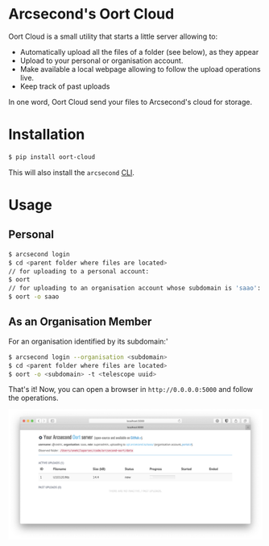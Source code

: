 # Arcsecond's Oort Cloud

Oort Cloud is a small utility that starts a little server allowing to:

* Automatically upload all the files of a folder (see below), as they appear
* Upload to your personal or organisation account.
* Make available a local webpage allowing to follow the upload operations live.
* Keep track of past uploads  

In one word, Oort Cloud send your files to Arcsecond's cloud for storage.

Installation
===

```sh
$ pip install oort-cloud
``` 

This will also install the `arcsecond` [CLI](https://github.com/arcsecond-io/cli).

Usage
===

Personal
--- 

```sh
$ arcsecond login 
$ cd <parent folder where files are located>
// for uploading to a personal account:
$ oort
// for uploading to an organisation account whose subdomain is 'saao':
$ oort -o saao
``` 

As an Organisation Member
---

For an organisation identified by its subdomain:' 

```sh
$ arcsecond login --organisation <subdomain>
$ cd <parent folder where files are located>
$ oort -o <subdomain> -t <telescope uuid>
``` 

That's it! Now, you can open a browser in `http://0.0.0.0:5000` and follow the operations.

![Oort in action](/assets/oort-cloud-basic.png)